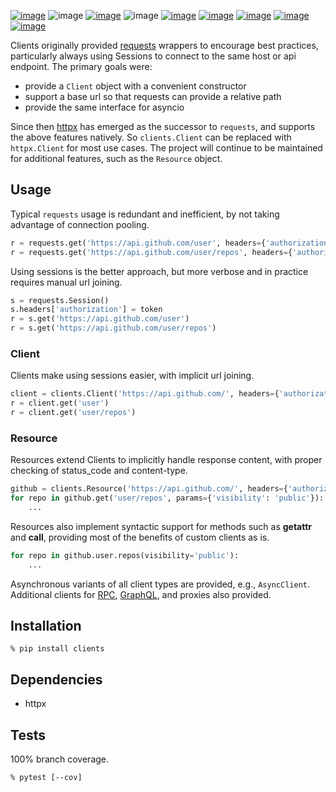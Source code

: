 [![image](https://img.shields.io/pypi/v/clients.svg)](https://pypi.org/project/clients/)
![image](https://img.shields.io/pypi/pyversions/clients.svg)
[![image](https://pepy.tech/badge/clients)](https://pepy.tech/project/clients)
![image](https://img.shields.io/pypi/status/clients.svg)
[![image](https://github.com/coady/clients/workflows/build/badge.svg)](https://github.com/coady/clients/actions)
[![image](https://codecov.io/gh/coady/clients/branch/main/graph/badge.svg)](https://codecov.io/gh/coady/clients/)
[![image](https://github.com/coady/clients/workflows/codeql/badge.svg)](https://github.com/coady/clients/security/code-scanning)
[![image](https://img.shields.io/endpoint?url=https://raw.githubusercontent.com/astral-sh/ruff/main/assets/badge/v2.json)](https://github.com/astral-sh/ruff)
[![image](https://mypy-lang.org/static/mypy_badge.svg)](https://mypy-lang.org/)

Clients originally provided [requests](https://python-requests.org) wrappers to encourage best practices, particularly always using Sessions to connect to the same host or api endpoint. The primary goals were:
* provide a `Client` object with a convenient constructor
* support a base url so that requests can provide a relative path
* provide the same interface for asyncio

Since then [httpx](https://www.encode.io/httpx) has emerged as the successor to `requests`, and supports the above features natively. So `clients.Client` can be replaced with `httpx.Client` for most use cases. The project will continue to be maintained for additional features, such as the `Resource` object.

## Usage
Typical `requests` usage is redundant and inefficient, by not taking advantage of connection pooling.

```python
r = requests.get('https://api.github.com/user', headers={'authorization': token})
r = requests.get('https://api.github.com/user/repos', headers={'authorization': token})
```

Using sessions is the better approach, but more verbose and in practice requires manual url joining.

```python
s = requests.Session()
s.headers['authorization'] = token
r = s.get('https://api.github.com/user')
r = s.get('https://api.github.com/user/repos')
```

### Client
Clients make using sessions easier, with implicit url joining.

```python
client = clients.Client('https://api.github.com/', headers={'authorization': token})
r = client.get('user')
r = client.get('user/repos')
```

### Resource
Resources extend Clients to implicitly handle response content, with proper checking of status_code and content-type.

```python
github = clients.Resource('https://api.github.com/', headers={'authorization': token})
for repo in github.get('user/repos', params={'visibility': 'public'}):
    ...
```

Resources also implement syntactic support for methods such as __getattr__ and __call__, providing most of the benefits of custom clients as is.

```python
for repo in github.user.repos(visibility='public'):
    ...
```

Asynchronous variants of all client types are provided, e.g., `AsyncClient`. Additional clients for [RPC](https://en.wikipedia.org/wiki/Remote_procedure_call), [GraphQL](https://graphql.org), and proxies also provided.

## Installation
```console
% pip install clients
```

## Dependencies
* httpx

## Tests
100% branch coverage.
```console
% pytest [--cov]
```

